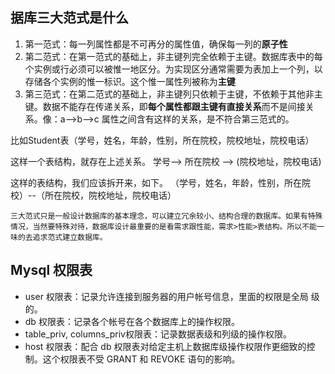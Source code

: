## 据库三大范式是什么

1. 第一范式：每一列属性都是不可再分的属性值，确保每一列的**原子性**
2. 第二范式：在第一范式的基础上，非主键列完全依赖于主键。数据库表中的每个实例或行必须可以被惟一地区分。为实现区分通常需要为表加上一个列，以存储各个实例的惟一标识。这个惟一属性列被称为**主键**
3. 第三范式：在第二范式的基础上，非主键列只依赖于主键，不依赖于其他非主键。数据不能存在传递关系，即**每个属性都跟主键有直接关系**而不是间接关系。像：a-->b-->c  属性之间含有这样的关系，是不符合第三范式的。

比如Student表（学号，姓名，年龄，性别，所在院校，院校地址，院校电话）

这样一个表结构，就存在上述关系。 学号--> 所在院校 --> (院校地址，院校电话)

这样的表结构，我们应该拆开来，如下。
（学号，姓名，年龄，性别，所在院校）--（所在院校，院校地址，院校电话）


```三大范式只是一般设计数据库的基本理念，可以建立冗余较小、结构合理的数据库。如果有特殊情况，当然要特殊对待，数据库设计最重要的是看需求跟性能，需求>性能>表结构。所以不能一味的去追求范式建立数据库。```


## Mysql 权限表
- user 权限表：记录允许连接到服务器的用户帐号信息，里面的权限是全局
级的。
- db 权限表：记录各个帐号在各个数据库上的操作权限。
- table_priv, columns_priv权限表：记录数据表级和列级的操作权限。
- host 权限表：配合 db 权限表对给定主机上数据库级操作权限作更细致的控制。这个权限表不受 GRANT 和 REVOKE 语句的影响。
